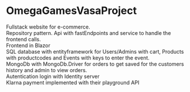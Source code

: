 # OmegaGamesVasaProject

Fullstack website for e-commerce.
<br/>
Repository pattern. Api with fastEndpoints and service to handle the frontend calls.
<br/>
Frontend in Blazor
<br/>
SQL database with entityframework for Users/Admins with cart, Products with productcodes and Events with keys to enter the event. 
<br/>
MongoDb with MongoDb.Driver for orders to get saved for the customers history and admin to view orders.
<br/>
Autentication login with Identity server
<br/>
Klarna payment implemented with their playground API
